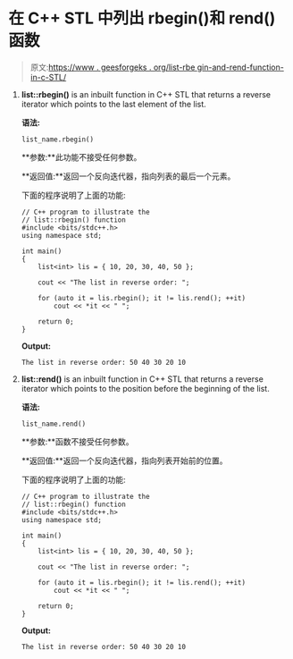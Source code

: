 # 在 C++ STL 中列出 rbegin()和 rend()函数

> 原文:[https://www . geesforgeks . org/list-rbe gin-and-rend-function-in-c-STL/](https://www.geeksforgeeks.org/list-rbegin-and-rend-function-in-c-stl/)

1.  **list::rbegin()** is an inbuilt function in C++ STL that returns a reverse iterator which points to the last element of the list.

    **语法:**

    ```
    list_name.rbegin()
    ```

    **参数:**此功能不接受任何参数。

    **返回值:**返回一个反向迭代器，指向列表的最后一个元素。

    下面的程序说明了上面的功能:

    ```
    // C++ program to illustrate the
    // list::rbegin() function
    #include <bits/stdc++.h>
    using namespace std;

    int main()
    {
        list<int> lis = { 10, 20, 30, 40, 50 };

        cout << "The list in reverse order: ";

        for (auto it = lis.rbegin(); it != lis.rend(); ++it)
            cout << *it << " ";

        return 0;
    }
    ```

    **Output:**

    ```
    The list in reverse order: 50 40 30 20 10

    ```

2.  **list::rend()** is an inbuilt function in C++ STL that returns a reverse iterator which points to the position before the beginning of the list.

    **语法:**

    ```
    list_name.rend()
    ```

    **参数:**函数不接受任何参数。

    **返回值:**返回一个反向迭代器，指向列表开始前的位置。

    下面的程序说明了上面的功能:

    ```
    // C++ program to illustrate the
    // list::rbegin() function
    #include <bits/stdc++.h>
    using namespace std;

    int main()
    {
        list<int> lis = { 10, 20, 30, 40, 50 };

        cout << "The list in reverse order: ";

        for (auto it = lis.rbegin(); it != lis.rend(); ++it)
            cout << *it << " ";

        return 0;
    }
    ```

    **Output:**

    ```
    The list in reverse order: 50 40 30 20 10

    ```